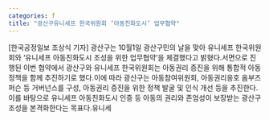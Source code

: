 ```yaml
---
categories: f
title: "광산구유니세프 한국위원회 ‘아동친화도시’ 업무협약"
---
```

[한국공정일보 조상식 기자] 광산구는 10월1일 광산구민의 날을 맞아 유니세프 한국위원회와 ‘유니세프 아동친화도시 조성을 위한 업무협약’을 체결했다고 밝혔다.서면으로 진행된 이번 협약에서 광산구와 유니세프 한국위원회는 아동권리 증진을 위해 통합적 아동정책을 함께 추진하기로 했다.이에 따라 광산구는 아동참여위원회, 아동권리옹호 옴부즈퍼슨 등 거버넌스를 구성, 아동권리 증진을 위한 정책 발굴 및 인식 개선 등을 추진한다.이를 바탕으로 유니세프 아동친화도시 인증 등 아동의 권리와 존엄성이 보장받는 광산구 조성을 본격화한다는 목표다.유니세